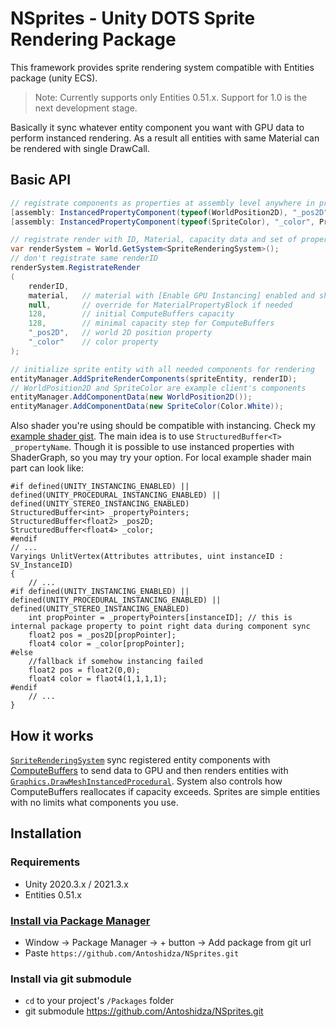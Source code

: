 # NSprites - Unity DOTS Sprite Rendering Package
This framework provides sprite rendering system compatible with Entities package (unity ECS).
> Note: Currently supports only Entities 0.51.x. Support for 1.0 is the next development stage.

Basically it sync whatever entity component you want with GPU data to perform instanced rendering. As a result all entities with same Material can be rendered with single DrawCall.

## Basic API
```csharp
// registrate components as properties at assembly level anywhere in project
[assembly: InstancedPropertyComponent(typeof(WorldPosition2D), "_pos2D", PropertyFormat.Float2)]
[assembly: InstancedPropertyComponent(typeof(SpriteColor), "_color", PropertyFormat.Float4)]
```
```csharp
// registrate render with ID, Material, capacity data and set of properties
var renderSystem = World.GetSystem<SpriteRenderingSystem>();
// don't registrate same renderID
renderSystem.RegistrateRender
(
    renderID,
    material,   // material with [Enable GPU Instancing] enabled and shader supporting instancing
    null,       // override for MaterialPropertyBlock if needed
    128,        // initial ComputeBuffers capacity
    128,        // minimal capacity step for ComputeBuffers
    "_pos2D",   // world 2D position property
    "_color"    // color property
);
```
```csharp
// initialize sprite entity with all needed components for rendering
entityManager.AddSpriteRenderComponents(spriteEntity, renderID);
// WorldPosition2D and SpriteColor are example client's components
entityManager.AddComponentData(new WorldPosition2D());          
entityManager.AddComponentData(new SpriteColor(Color.White));
```
Also shader you're using should be compatible with instancing. Check my [example shader gist](https://gist.github.com/Antoshidza/387bf4a3a3efd62c8ca4267e800ad3bc). The main idea is to use `StructuredBuffer<T> _propertyName`. Though it is possible to use instanced properties with ShaderGraph, so you may try your option. For local example shader main part can look like:
```hlsl
#if defined(UNITY_INSTANCING_ENABLED) || defined(UNITY_PROCEDURAL_INSTANCING_ENABLED) || defined(UNITY_STEREO_INSTANCING_ENABLED)
StructuredBuffer<int> _propertyPointers;
StructuredBuffer<float2> _pos2D;
StructuredBuffer<float4> _color;
#endif
// ...
Varyings UnlitVertex(Attributes attributes, uint instanceID : SV_InstanceID)
{
    // ...    
#if defined(UNITY_INSTANCING_ENABLED) || defined(UNITY_PROCEDURAL_INSTANCING_ENABLED) || defined(UNITY_STEREO_INSTANCING_ENABLED)
    int propPointer = _propertyPointers[instanceID]; // this is internal package property to point right data during component sync
    float2 pos = _pos2D[propPointer];
    float4 color = _color[propPointer];
#else
    //fallback if somehow instancing failed
    float2 pos = float2(0,0);
    float4 color = flaot4(1,1,1,1);
#endif
    // ...
}
```


## How it works
[`SpriteRenderingSystem`](https://github.com/Antoshidza/NSprites/blob/main/Rendering/Systems/SpriteRenderingSystem.cs) sync registered entity components with [ComputeBuffers](https://docs.unity3d.com/ScriptReference/ComputeBuffer.html) to send data to GPU and then renders entities with [`Graphics.DrawMeshInstancedProcedural`](https://docs.unity3d.com/ScriptReference/Graphics.DrawMeshInstancedProcedural.html). System also controls how ComputeBuffers reallocates if capacity exceeds. Sprites are simple entities with no limits what components you use.

## Installation
### Requirements
* Unity 2020.3.x / 2021.3.x
* Entities 0.51.x

### [Install via Package Manager](https://docs.unity3d.com/2021.3/Documentation/Manual/upm-ui-giturl.html)
* Window -> Package Manager -> + button -> Add package from git url
* Paste `https://github.com/Antoshidza/NSprites.git`
### Install via git submodule
* `cd` to your project's `/Packages` folder
* git submodule https://github.com/Antoshidza/NSprites.git
